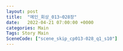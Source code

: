 ```yaml
---
layout: post
title:  "메인_회상_013~028장"
date:   2022-04-21 07:00:00 +0000
categories: Main
Tags: Story Main
SceneCode: ["scene_skip_cp013-028_q1_s10"]
---
```

